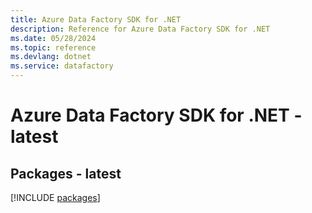 ```yaml
---
title: Azure Data Factory SDK for .NET
description: Reference for Azure Data Factory SDK for .NET
ms.date: 05/28/2024
ms.topic: reference
ms.devlang: dotnet
ms.service: datafactory
---
```

# Azure Data Factory SDK for .NET - latest
## Packages - latest
[!INCLUDE [packages](data-factory-index.md)]